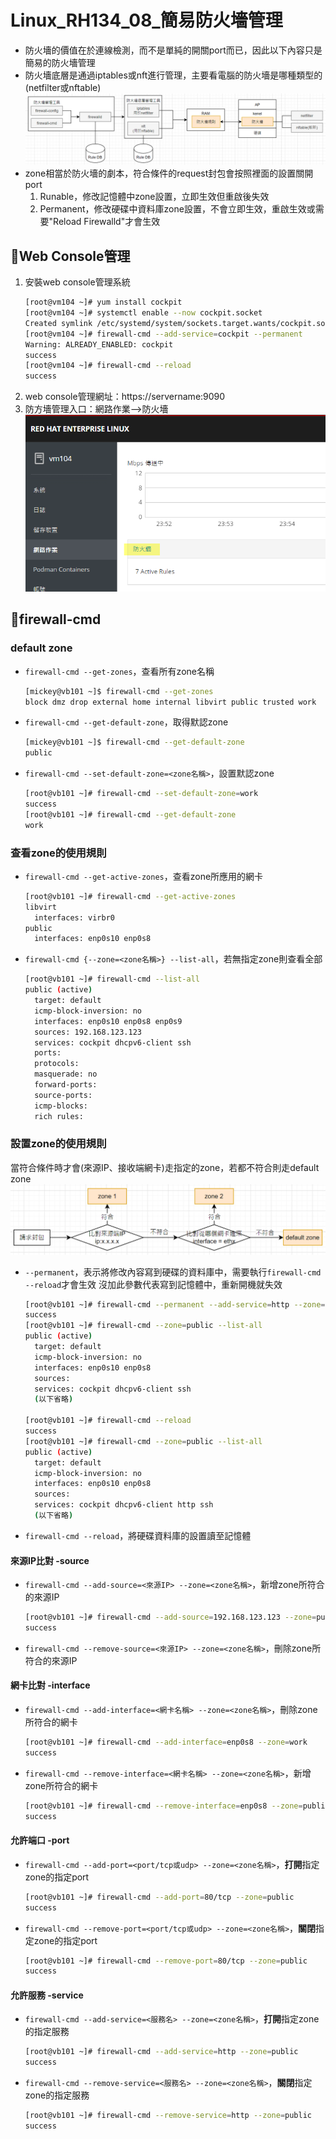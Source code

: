 # Linux_RH134_08_簡易防火墻管理
- 防火墻的價值在於連線檢測，而不是單純的開關port而已，因此以下內容只是簡易的防火墻管理
- 防火墻底層是通過iptables或nft進行管理，主要看電腦的防火墻是哪種類型的(netfilter或nftable)
	![Linux_RH134_08_簡易防火墻管理_01_防火墻管理工具](https://github.com/MickeyHuang233/CodingStudyNote/blob/main/03_Linux/%F0%9F%90%A7RH134/images/Linux_RH134_08_%E7%B0%A1%E6%98%93%E9%98%B2%E7%81%AB%E5%A2%BB%E7%AE%A1%E7%90%86_01_%E9%98%B2%E7%81%AB%E5%A2%BB%E7%AE%A1%E7%90%86%E5%B7%A5%E5%85%B7.png?raw=true)
- zone相當於防火墻的劇本，符合條件的request封包會按照裡面的設置關開port
	1. Runable，修改記憶體中zone設置，立即生效但重啟後失效
	2. Permanent，修改硬碟中資料庫zone設置，不會立即生效，重啟生效或需要"Reload Firewalld"才會生效

## 🐧Web Console管理
1. 安裝web console管理系統
	```bash
	[root@vm104 ~]# yum install cockpit
	[root@vm104 ~]# systemctl enable --now cockpit.socket
	Created symlink /etc/systemd/system/sockets.target.wants/cockpit.socket → /usr/lib/systemd/system/cockpit.socket.
	[root@vm104 ~]# firewall-cmd --add-service=cockpit --permanent
	Warning: ALREADY_ENABLED: cockpit
	success
	[root@vm104 ~]# firewall-cmd --reload
	success
	```
2. web console管理網址：https://servername:9090
3. 防方墻管理入口：網路作業-->防火墻
	![Linux_RH134_08_簡易防火墻管理_02_管理入口](https://github.com/MickeyHuang233/CodingStudyNote/blob/main/03_Linux/%F0%9F%90%A7RH134/images/Linux_RH134_08_%E7%B0%A1%E6%98%93%E9%98%B2%E7%81%AB%E5%A2%BB%E7%AE%A1%E7%90%86_02_%E7%AE%A1%E7%90%86%E5%85%A5%E5%8F%A3.png?raw=true)

## 🐧firewall-cmd
### default zone
- `firewall-cmd --get-zones`，查看所有zone名稱
	```bash
	[mickey@vb101 ~]$ firewall-cmd --get-zones
	block dmz drop external home internal libvirt public trusted work
	```
- `firewall-cmd --get-default-zone`，取得默認zone
	```bash
	[mickey@vb101 ~]$ firewall-cmd --get-default-zone
	public
	```
- `firewall-cmd --set-default-zone=<zone名稱>`，設置默認zone
	```bash
	[root@vb101 ~]# firewall-cmd --set-default-zone=work
	success
	[root@vb101 ~]# firewall-cmd --get-default-zone
	work
	```

### 查看zone的使用規則
- `firewall-cmd --get-active-zones`，查看zone所應用的網卡
	```bash
	[root@vb101 ~]# firewall-cmd --get-active-zones
	libvirt
	  interfaces: virbr0
	public
	  interfaces: enp0s10 enp0s8
	```
- `firewall-cmd {--zone=<zone名稱>} --list-all`，若無指定zone則查看全部
	```bash
	[root@vb101 ~]# firewall-cmd --list-all
	public (active)
	  target: default
	  icmp-block-inversion: no
	  interfaces: enp0s10 enp0s8 enp0s9
	  sources: 192.168.123.123
	  services: cockpit dhcpv6-client ssh
	  ports:
	  protocols:
	  masquerade: no
	  forward-ports:
	  source-ports:
	  icmp-blocks:
	  rich rules:
	```

### 設置zone的使用規則
當符合條件時才會(來源IP、接收端網卡)走指定的zone，若都不符合則走default zone
![Linux_RH134_08_簡易防火墻管理_03_zone](https://github.com/MickeyHuang233/CodingStudyNote/blob/main/03_Linux/%F0%9F%90%A7RH134/images/Linux_RH134_08_%E7%B0%A1%E6%98%93%E9%98%B2%E7%81%AB%E5%A2%BB%E7%AE%A1%E7%90%86_03_zone.png?raw=true)
- `--permanent`，表示將修改內容寫到硬碟的資料庫中，需要執行`firewall-cmd --reload`才會生效
	沒加此參數代表寫到記憶體中，重新開機就失效
	```bash
	[root@vb101 ~]# firewall-cmd --permanent --add-service=http --zone=public
	success
	[root@vb101 ~]# firewall-cmd --zone=public --list-all
	public (active)
	  target: default
	  icmp-block-inversion: no
	  interfaces: enp0s10 enp0s8
	  sources:
	  services: cockpit dhcpv6-client ssh
	  (以下省略)

	[root@vb101 ~]# firewall-cmd --reload
	success
	[root@vb101 ~]# firewall-cmd --zone=public --list-all
	public (active)
	  target: default
	  icmp-block-inversion: no
	  interfaces: enp0s10 enp0s8
	  sources:
	  services: cockpit dhcpv6-client http ssh
	  (以下省略)
	```
- `firewall-cmd --reload`，將硬碟資料庫的設置讀至記憶體

#### 來源IP比對 -source
- `firewall-cmd --add-source=<來源IP> --zone=<zone名稱>`，新增zone所符合的來源IP
	```bash
	[root@vb101 ~]# firewall-cmd --add-source=192.168.123.123 --zone=public
	success
	```
- `firewall-cmd --remove-source=<來源IP> --zone=<zone名稱>`，刪除zone所符合的來源IP

#### 網卡比對 -interface
- `firewall-cmd --add-interface=<網卡名稱> --zone=<zone名稱>`，刪除zone所符合的網卡
	```bash
	[root@vb101 ~]# firewall-cmd --add-interface=enp0s8 --zone=work
	success
	```
- `firewall-cmd --remove-interface=<網卡名稱> --zone=<zone名稱>`，新增zone所符合的網卡
	```bash
	[root@vb101 ~]# firewall-cmd --remove-interface=enp0s8 --zone=public
	success
	```

#### 允許端口 -port
- `firewall-cmd --add-port=<port/tcp或udp> --zone=<zone名稱>`，**打開**指定zone的指定port
	```bash
	[root@vb101 ~]# firewall-cmd --add-port=80/tcp --zone=public
	success
	```
- `firewall-cmd --remove-port=<port/tcp或udp> --zone=<zone名稱>`，**關閉**指定zone的指定port
	```bash
	[root@vb101 ~]# firewall-cmd --remove-port=80/tcp --zone=public
	success
	```

#### 允許服務 -service
- `firewall-cmd --add-service=<服務名> --zone=<zone名稱>`，**打開**指定zone的指定服務
	```bash
	[root@vb101 ~]# firewall-cmd --add-service=http --zone=public
	success
	```
- `firewall-cmd --remove-service=<服務名> --zone=<zone名稱>`，**關閉**指定zone的指定服務
	```bash
	[root@vb101 ~]# firewall-cmd --remove-service=http --zone=public
	success
	```
